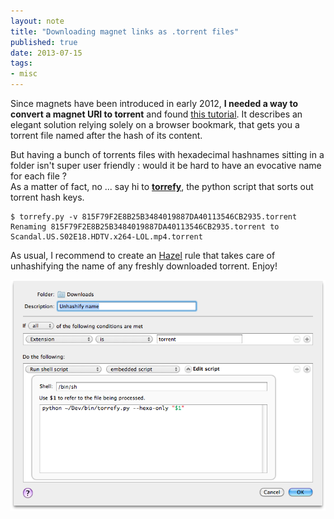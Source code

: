 ```yaml
--- 
layout: note
title: "Downloading magnet links as .torrent files"
published: true
date: 2013-07-15
tags:
- misc
---
```


Since magnets have been introduced in early 2012, **I needed a way to convert a magnet URI to torrent** and found [this tutorial](https://forum.utorrent.com/viewtopic.php?id=115820). It describes an elegant solution relying solely on a browser bookmark, that gets you a torrent file named after the hash of its content.

But having a bunch of torrents files with hexadecimal hashnames sitting in a folder isn't super user friendly : would it be hard to have an evocative name for each file ?  
As a matter of fact, no ... say hi to [**torrefy**](https://github.com/KraYmer/torrefy), the python script that sorts out torrent hash keys.

    $ torrefy.py -v 815F79F2E8B25B3484019887DA40113546CB2935.torrent 
    Renaming 815F79F2E8B25B3484019887DA40113546CB2935.torrent to 
    Scandal.US.S02E18.HDTV.x264-LOL.mp4.torrent    

As usual, I recommend to create an [Hazel](http://www.noodlesoft.com/hazel.php) rule that takes care of unhashifying the name of any freshly downloaded torrent. Enjoy!


![Triggering torrefy.py via an Hazel action](/public/img/posts/hazel-torrefy.png)
